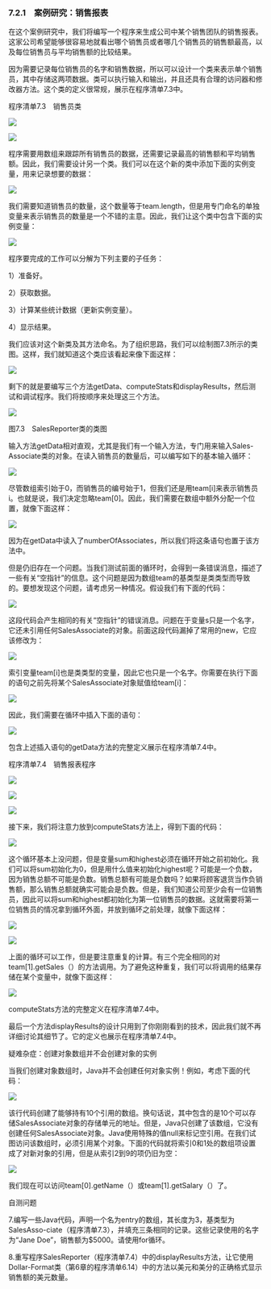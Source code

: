    

### 7.2.1　案例研究：销售报表

在这个案例研究中，我们将编写一个程序来生成公司中某个销售团队的销售报表。这家公司希望能够很容易地就看出哪个销售员或者哪几个销售员的销售额最高，以及每位销售员与平均销售额的比较结果。

因为需要记录每位销售员的名字和销售数据，所以可以设计一个类来表示单个销售员，其中存储这两项数据。类可以执行输入和输出，并且还具有合理的访问器和修改器方法。这个类的定义很常规，展示在程序清单7.3中。

程序清单7.3　销售员类

![](0-Assets/Epubook/程序员编程语言经典合集（计算机科学丛书5册套装），javapython编程语言含经典教材龙书《编译原理》%20(Bruce%20Eckel%20%20Alfred%20V.%20Aho%20%20Monica%20S.%20Lam%20etc.)%20(Z-Library)/images/image10569.jpeg)

![](0-Assets/Epubook/程序员编程语言经典合集（计算机科学丛书5册套装），javapython编程语言含经典教材龙书《编译原理》%20(Bruce%20Eckel%20%20Alfred%20V.%20Aho%20%20Monica%20S.%20Lam%20etc.)%20(Z-Library)/images/image10570.jpeg)

程序需要用数组来跟踪所有销售员的数据，还需要记录最高的销售额和平均销售额。因此，我们需要设计另一个类。我们可以在这个新的类中添加下面的实例变量，用来记录想要的数据：

![](0-Assets/Epubook/程序员编程语言经典合集（计算机科学丛书5册套装），javapython编程语言含经典教材龙书《编译原理》%20(Bruce%20Eckel%20%20Alfred%20V.%20Aho%20%20Monica%20S.%20Lam%20etc.)%20(Z-Library)/images/image10571.jpeg)

我们需要知道销售员的数量，这个数量等于team.length，但是用专门命名的单独变量来表示销售员的数量是一个不错的主意。因此，我们让这个类中包含下面的实例变量：

![](0-Assets/Epubook/程序员编程语言经典合集（计算机科学丛书5册套装），javapython编程语言含经典教材龙书《编译原理》%20(Bruce%20Eckel%20%20Alfred%20V.%20Aho%20%20Monica%20S.%20Lam%20etc.)%20(Z-Library)/images/image10572.jpeg)

程序要完成的工作可以分解为下列主要的子任务：

1）准备好。

2）获取数据。

3）计算某些统计数据（更新实例变量）。

4）显示结果。

我们应该对这个新类及其方法命名。为了组织思路，我们可以绘制图7.3所示的类图。这样，我们就知道这个类应该看起来像下面这样：

![](0-Assets/Epubook/程序员编程语言经典合集（计算机科学丛书5册套装），javapython编程语言含经典教材龙书《编译原理》%20(Bruce%20Eckel%20%20Alfred%20V.%20Aho%20%20Monica%20S.%20Lam%20etc.)%20(Z-Library)/images/image10573.jpeg)

剩下的就是要编写三个方法getData、computeStats和displayResults，然后测试和调试程序。我们将按顺序来处理这三个方法。

![](0-Assets/Epubook/程序员编程语言经典合集（计算机科学丛书5册套装），javapython编程语言含经典教材龙书《编译原理》%20(Bruce%20Eckel%20%20Alfred%20V.%20Aho%20%20Monica%20S.%20Lam%20etc.)%20(Z-Library)/images/image10574.jpeg)

图7.3　SalesReporter类的类图

输入方法getData相对直观，尤其是我们有一个输入方法，专门用来输入Sales-Associate类的对象。在读入销售员的数量后，可以编写如下的基本输入循环：

![](0-Assets/Epubook/程序员编程语言经典合集（计算机科学丛书5册套装），javapython编程语言含经典教材龙书《编译原理》%20(Bruce%20Eckel%20%20Alfred%20V.%20Aho%20%20Monica%20S.%20Lam%20etc.)%20(Z-Library)/images/image10575.jpeg)

尽管数组索引始于0，而销售员的编号始于1，但我们还是用team[i]来表示销售员i。也就是说，我们决定忽略team[0]。因此，我们需要在数组中额外分配一个位置，就像下面这样：

![](0-Assets/Epubook/程序员编程语言经典合集（计算机科学丛书5册套装），javapython编程语言含经典教材龙书《编译原理》%20(Bruce%20Eckel%20%20Alfred%20V.%20Aho%20%20Monica%20S.%20Lam%20etc.)%20(Z-Library)/images/image10576.jpeg)

因为在getData中读入了numberOfAssociates，所以我们将这条语句也置于该方法中。

但是仍旧存在一个问题。当我们测试前面的循环时，会得到一条错误消息，描述了一些有关“空指针”的信息。这个问题是因为数组team的基类型是类类型而导致的。要想发现这个问题，请考虑另一种情况。假设我们有下面的代码：

![](../Images/image10577.gif)

这段代码会产生相同的有关“空指针”的错误消息。问题在于变量s只是一个名字，它还未引用任何SalesAssociate的对象。前面这段代码漏掉了常用的new，它应该修改为：

![](0-Assets/Epubook/程序员编程语言经典合集（计算机科学丛书5册套装），javapython编程语言含经典教材龙书《编译原理》%20(Bruce%20Eckel%20%20Alfred%20V.%20Aho%20%20Monica%20S.%20Lam%20etc.)%20(Z-Library)/images/image10578.jpeg)

索引变量team[i]也是类类型的变量，因此它也只是一个名字。你需要在执行下面的语句之前先将某个SalesAssociate对象赋值给team[i]：

![](../Images/image10579.gif)

因此，我们需要在循环中插入下面的语句：

![](../Images/image10580.gif)

包含上述插入语句的getData方法的完整定义展示在程序清单7.4中。

程序清单7.4　销售报表程序

![](0-Assets/Epubook/程序员编程语言经典合集（计算机科学丛书5册套装），javapython编程语言含经典教材龙书《编译原理》%20(Bruce%20Eckel%20%20Alfred%20V.%20Aho%20%20Monica%20S.%20Lam%20etc.)%20(Z-Library)/images/image10581.jpeg)

![](0-Assets/Epubook/程序员编程语言经典合集（计算机科学丛书5册套装），javapython编程语言含经典教材龙书《编译原理》%20(Bruce%20Eckel%20%20Alfred%20V.%20Aho%20%20Monica%20S.%20Lam%20etc.)%20(Z-Library)/images/image10582.jpeg)

![](0-Assets/Epubook/程序员编程语言经典合集（计算机科学丛书5册套装），javapython编程语言含经典教材龙书《编译原理》%20(Bruce%20Eckel%20%20Alfred%20V.%20Aho%20%20Monica%20S.%20Lam%20etc.)%20(Z-Library)/images/image10583.jpeg)

接下来，我们将注意力放到computeStats方法上，得到下面的代码：

![](0-Assets/Epubook/程序员编程语言经典合集（计算机科学丛书5册套装），javapython编程语言含经典教材龙书《编译原理》%20(Bruce%20Eckel%20%20Alfred%20V.%20Aho%20%20Monica%20S.%20Lam%20etc.)%20(Z-Library)/images/image10584.jpeg)

这个循环基本上没问题，但是变量sum和highest必须在循环开始之前初始化。我们可以将sum初始化为0，但是用什么值来初始化highest呢？可能是一个负数，因为销售总额不可能是负数。销售总额有可能是负数吗？如果将顾客退货当作负销售额，那么销售总额就确实可能会是负数。但是，我们知道公司至少会有一位销售员，因此可以将sum和highest都初始化为第一位销售员的数据。这就需要将第一位销售员的情况拿到循环外面，并放到循环之前处理，就像下面这样：

![](0-Assets/Epubook/程序员编程语言经典合集（计算机科学丛书5册套装），javapython编程语言含经典教材龙书《编译原理》%20(Bruce%20Eckel%20%20Alfred%20V.%20Aho%20%20Monica%20S.%20Lam%20etc.)%20(Z-Library)/images/image10585.jpeg)

![](0-Assets/Epubook/程序员编程语言经典合集（计算机科学丛书5册套装），javapython编程语言含经典教材龙书《编译原理》%20(Bruce%20Eckel%20%20Alfred%20V.%20Aho%20%20Monica%20S.%20Lam%20etc.)%20(Z-Library)/images/image10586.jpeg)

上面的循环可以工作，但是要注意重复的计算。有三个完全相同的对team[1].getSales（）的方法调用。为了避免这种重复，我们可以将调用的结果存储在某个变量中，就像下面这样：

![](0-Assets/Epubook/程序员编程语言经典合集（计算机科学丛书5册套装），javapython编程语言含经典教材龙书《编译原理》%20(Bruce%20Eckel%20%20Alfred%20V.%20Aho%20%20Monica%20S.%20Lam%20etc.)%20(Z-Library)/images/image10587.jpeg)

computeStats方法的完整定义在程序清单7.4中。

最后一个方法displayResults的设计只用到了你刚刚看到的技术，因此我们就不再详细讨论其细节了。它的定义也展示在程序清单7.4中。

疑难杂症：创建对象数组并不会创建对象的实例

当我们创建对象数组时，Java并不会创建任何对象实例！例如，考虑下面的代码：

![](0-Assets/Epubook/程序员编程语言经典合集（计算机科学丛书5册套装），javapython编程语言含经典教材龙书《编译原理》%20(Bruce%20Eckel%20%20Alfred%20V.%20Aho%20%20Monica%20S.%20Lam%20etc.)%20(Z-Library)/images/image10588.jpeg)

该行代码创建了能够持有10个引用的数组。换句话说，其中包含的是10个可以存储SalesAssociate对象的存储单元的地址。但是，Java只创建了该数组，它没有创建任何SalesAssociate对象。Java使用特殊的值null来标记空引用。在我们试图访问该数组时，必须引用某个对象。下面的代码就将索引0和1处的数组项设置成了对新对象的引用，但是从索引2到9的项仍旧为空：

![](0-Assets/Epubook/程序员编程语言经典合集（计算机科学丛书5册套装），javapython编程语言含经典教材龙书《编译原理》%20(Bruce%20Eckel%20%20Alfred%20V.%20Aho%20%20Monica%20S.%20Lam%20etc.)%20(Z-Library)/images/image10589.jpeg)

我们现在可以访问team[0].getName（）或team[1].getSalary（）了。

自测问题

7.编写一些Java代码，声明一个名为entry的数组，其长度为3，基类型为SalesAsso-ciate（程序清单7.3），并填充三条相同的记录。这些记录使用的名字为“Jane Doe”，销售额为$5000。请使用for循环。

8.重写程序SalesReporter（程序清单7.4）中的displayResults方法，让它使用Dollar-Format类（第6章的程序清单6.14）中的方法以美元和美分的正确格式显示销售额的美元数量。